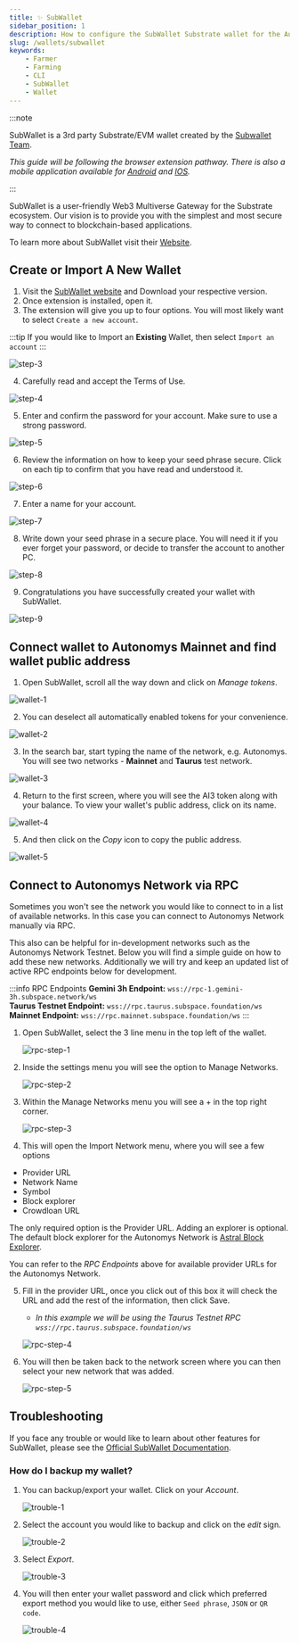 ```yaml
---
title: ✨ SubWallet
sidebar_position: 1
description: How to configure the SubWallet Substrate wallet for the Autonomys Network
slug: /wallets/subwallet
keywords:
    - Farmer
    - Farming
    - CLI
    - SubWallet
    - Wallet
---
```


:::note

SubWallet is a 3rd party Substrate/EVM wallet created by the [Subwallet Team](https://subwallet.app).

*This guide will be following the browser extension pathway. There is also a mobile application available for [Android](https://play.google.com/store/apps/details?id=app.subwallet.mobile) and [IOS](https://testflight.apple.com/join/ZW3pUbWj).*

:::

SubWallet is a user-friendly Web3 Multiverse Gateway for the Substrate ecosystem. Our vision is to provide you with the simplest and most secure way to connect to blockchain-based applications. 

To learn more about SubWallet visit their [Website](https://subwallet.app).

## Create or Import A New Wallet

1. Visit the [SubWallet website](https://subwallet.app/download.html) and Download your respective version. 
2. Once extension is installed, open it.
3. The extension will give you up to four options. You will most likely want to select `Create a new account`.

:::tip
If you would like to Import an **Existing** Wallet, then select `Import an account`
:::

![step-3](/img/doc-imgs/subwallet/Subwallet-1.png)

4. Carefully read and accept the Terms of Use.

![step-4](/img/doc-imgs/subwallet/Subwallet-2.png)

5. Enter and confirm the password for your account. Make sure to use a strong password. 

![step-5](/img/doc-imgs/subwallet/Subwallet-3.png)

6. Review the information on how to keep your seed phrase secure. Click on each tip to confirm that you have read and understood it. 

![step-6](/img/doc-imgs/subwallet/Subwallet-4.png)

7. Enter a name for your account.

![step-7](/img/doc-imgs/subwallet/Subwallet-5.png)

8. Write down your seed phrase in a secure place. You will need it if you ever forget your password, or decide to transfer the account to another PC. 

![step-8](/img/doc-imgs/subwallet/Subwallet-6.png)

9. Congratulations you have successfully created your wallet with SubWallet.

![step-9](/img/doc-imgs/subwallet/Subwallet-7.png)

## Connect wallet to Autonomys Mainnet and find wallet public address

1. Open SubWallet, scroll all the way down and click on *Manage tokens*.

![wallet-1](/img/doc-imgs/subwallet/Subwallet-8.png)

2. You can deselect all automatically enabled tokens for your convenience.

![wallet-2](/img/doc-imgs/subwallet/Subwallet-9.png)

3. In the search bar, start typing the name of the network, e.g. Autonomys.
You will see two networks - **Mainnet** and **Taurus** test network.

![wallet-3](/img/doc-imgs/subwallet/Subwallet-10.png)

4. Return to the first screen, where you will see the AI3 token along with your balance. To view your wallet's public address, click on its name.

![wallet-4](/img/doc-imgs/subwallet/Subwallet-11.png)

5. And then click on the *Copy* icon to copy the public address. 

![wallet-5](/img/doc-imgs/subwallet/Subwallet-12.png)


## Connect to Autonomys Network via RPC

Sometimes you won't see the network you would like to connect to in a list of available networks. In this case you can connect to Autonomys Network manually via RPC.

This also can be helpful for in-development networks such as the Autonomys Network Testnet. Below you will find a simple guide on how to add these new networks. Additionally we will try and keep an updated list of active RPC endpoints below for development.

:::info RPC Endpoints
**Gemini 3h Endpoint:** `wss://rpc-1.gemini-3h.subspace.network/ws`<br />
**Taurus Testnet Endpoint:** `wss://rpc.taurus.subspace.foundation/ws`<br />
**Mainnet Endpoint:** `wss://rpc.mainnet.subspace.foundation/ws`
:::

1. Open SubWallet, select the 3 line menu in the top left of the wallet.

    ![rpc-step-1](/img/doc-imgs/subwallet/rpc-1.png)

2. Inside the settings menu you will see the option to Manage Networks.

    ![rpc-step-2](/img/doc-imgs/subwallet/rpc-2.png)
    
3. Within the Manage Networks menu you will see a + in the top right corner.

    ![rpc-step-3](/img/doc-imgs/subwallet/rpc-3.png)

4. This will open the Import Network menu, where you will see a few options
- Provider URL
- Network Name
- Symbol
- Block explorer
- Crowdloan URL

The only required option is the Provider URL. Adding an explorer is optional. The default block explorer for the Autonomys Network is [Astral Block Explorer](https://astral.autonomys.xyz).

You can refer to the *RPC Endpoints* above for available provider URLs for the Autonomys Network.
    
5. Fill in the provider URL, once you click out of this box it will check the URL and add the rest of the information, then click Save. 
    - *In this example we will be using the Taurus Testnet RPC `wss://rpc.taurus.subspace.foundation/ws`*

    ![rpc-step-4](/img/doc-imgs/subwallet/rpc-4.png)

6. You will then be taken back to the network screen where you can then select your new network that was added.

    ![rpc-step-5](/img/doc-imgs/subwallet/rpc-5.png)

## Troubleshooting

If you face any trouble or would like to learn about other features for SubWallet, please see the [Official SubWallet Documentation](https://docs.subwallet.app/).


### How do I backup my wallet?

1. You can backup/export your wallet. Click on your *Account*.

    ![trouble-1](/img/doc-imgs/subwallet/Trouble-1.png)


2. Select the account you would like to backup and click on the *edit* sign.

    ![trouble-2](/img/doc-imgs/subwallet/Trouble-2.png)

3. Select *Export*.

    ![trouble-3](/img/doc-imgs/subwallet/Trouble-3.png)

4. You will then enter your wallet password and click which preferred export method you would like to use, either `Seed phrase`, `JSON` or `QR code`.

    ![trouble-4](/img/doc-imgs/subwallet/Trouble-4.png)
